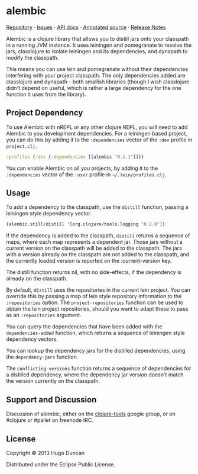 # alembic

[Repository](https://github.com/pallet/alembic) &#xb7;
[Issues](https://github.com/pallet/alembic/issues) &#xb7;
[API docs](http://palletops.com/alembic/0.1/api) &#xb7;
[Annotated source](http://palletops.com/alembic/0.1/annotated/uberdoc.html) &#xb7;
[Release Notes](https://github.com/pallet/alembic/blob/develop/ReleaseNotes.md)

Alembic is a clojure library that allows you to distill jars onto your classpath
in a running JVM instance.  It uses leiningen and pomegranate to resolve the
jars, classlojure to isolate leiningen and its dependencies, and dynapath to
modify the classpath.

This means you can use lein and pomegranate without their dependencies
interfering with your project classpath.  The only dependencies added are
classlojure and dynapath - both smallish libraries (though I wish classlojure
didn't depend on useful, which is rather a large dependency for the one function
it uses from the library).

## Project Dependency

To use Alembic with nREPL or any other clojure REPL, you will need to add
Alembic to you development dependencies.  For a leiningen based project, you can
do this by adding it to the `:dependencies` vector of the `:dev` profile in
`project.clj`.

```clj
:profiles {:dev {:dependencies [[alembic "0.1.1"]]}}
```

You can enable Alembic on all you projects, by adding it to the `:dependencies`
vector of the `:user` profile in `~/.lein/profiles.clj`.

## Usage

To add a dependency to the classpath, use the `distill` function, passing a
leiningen style dependency vector.

```clj
(alembic.still/distill '[org.clojure/tools.logging "0.2.0"])
```

If the dependency is added to the classpath, `distill` returns a sequence of
maps, where each map represents a dependent jar.  Those jars without a current
version on the classpath will be added to the classpath.  The jars with a
version already on the classpath are not added to the classpath, and the
currently loaded version is reported on the :current-version key.

The distill function returns nil, with no side-effects, if the dependency is
already on the classpath.

By default, `distill` uses the repositories in the current lein project.  You
can override this by passing a map of lein style repository information to the
`:repositories` option.  The `project-repositories` function can be used to
obtain the lein project repositories, should you want to adapt these to pass as
an `:repositories` argument.

You can query the dependencies that have been added with the
`dependencies-added` function, which returns a sequence of leiningen style
dependency vectors.

You can lookup the dependency jars for the distilled dependencies, using the
`dependency-jars` function.

The `conflicting-versions` function returns a sequence of dependencies for a
distilled dependency, where the dependency jar version doesn't match the version
currently on the classpath.

## Support and Discussion

Discussion of alembic, either on the
[clojure-tools](https://groups.google.com/forum/?fromgroups#!forum/clojure-tools)
google group, or on #clojure or #pallet on freenode IRC.

## License

Copyright © 2013 Hugo Duncan

Distributed under the Eclipse Public License.
